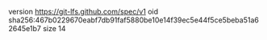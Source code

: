 version https://git-lfs.github.com/spec/v1
oid sha256:467b0229670eabf7db91faf5880be10e14f39ec5e44f5ce5beba51a62645e1b7
size 14
